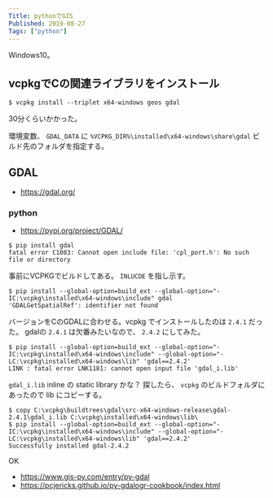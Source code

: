 ```yaml
---
Title: pythonでGIS
Published: 2019-08-27
Tags: ["python"]
---
```


Windows10。

## vcpkgでCの関連ライブラリをインストール

```
$ vcpkg install --triplet x64-windows geos gdal
```

30分くらいかかった。

環境変数、 `GDAL_DATA` に `%VCPKG_DIR%\installed\x64-windows\share\gdal` ビルド先のフォルダを指定する。

## GDAL

* https://gdal.org/

### python

* https://pypi.org/project/GDAL/

```
$ pip install gdal
fatal error C1083: Cannot open include file: 'cpl_port.h': No such file or directory
```

事前にVCPKGでビルドしてある。 `INLUCDE` を指し示す。

```
$ pip install --global-option=build_ext --global-option="-IC:\vcpkg\installed\x64-windows\include" gdal
'GDALGetSpatialRef': identifier not found
```

バージョンをCのGDALに合わせる。vcpkg でインストールしたのは `2.4.1` だった。
gdalの `2.4.1` は欠番みたいなので、 `2.4.2` にしてみた。

```
$ pip install --global-option=build_ext --global-option="-IC:\vcpkg\installed\x64-windows\include" --global-option="-LC:\vcpkg\installed\x64-windows\lib" 'gdal==2.4.2'
LINK : fatal error LNK1181: cannot open input file 'gdal_i.lib'
```

`gdal_i.lib` inline の static library かな？
探したら、 `vcpkg` のビルドフォルダにあったので lib にコピーする。

```
$ copy C:\vcpkg\buildtrees\gdal\src-x64-windows-release\gdal-2.4.1\gdal_i.lib C:\vcpkg\installed\x64-windows\lib\
$ pip install --global-option=build_ext --global-option="-IC:\vcpkg\installed\x64-windows\include" --global-option="-LC:\vcpkg\installed\x64-windows\lib" 'gdal==2.4.2'
Successfully installed gdal-2.4.2
```

OK

* https://www.gis-py.com/entry/py-gdal
* https://pcjericks.github.io/py-gdalogr-cookbook/index.html
